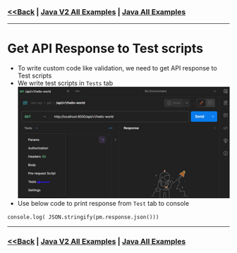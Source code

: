 ### [<<Back](../README.md) | [Java V2 All Examples](https://github.com/avinashbabudonthu/java/blob/master/java-v2/README.md) | [Java All Examples](https://github.com/avinashbabudonthu/java/blob/master/README.md)
------
# Get API Response to Test scripts
* To write custom code like validation, we need to get API response to Test scripts
* We write test scripts in `Tests` tab\
![picture](../img/000001.jpg)
* Use below code to print response from `Test` tab to console
```
console.log( JSON.stringify(pm.response.json()))
```
------
### [<<Back](../README.md) | [Java V2 All Examples](https://github.com/avinashbabudonthu/java/blob/master/java-v2/README.md) | [Java All Examples](https://github.com/avinashbabudonthu/java/blob/master/README.md)